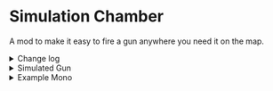 # Simulation Chamber

A mod to make it easy to fire a gun anywhere you need it on the map.

<details>
<summary>Change log</summary>

### v 0.0.2
---
- Fixed issues with multiplayer.

### v0.0.0
---
- Initial Release

</details>

<details>
<summary>Simulated Gun</summary>

### SimulatedAttack()
```cs
bool SimulatedAttack(int playerID, Vector3 spawnPos, Vector3 shootAngle, float charge, float damageM, Transform followTransform = null, bool useTransformForward = false)
```
#### Description
Fires the `SimulatedGun`.

#### Parameters
 - *int* `playerID` the playerID of the player that is attacking.
 - *Vector3* `spawnPos` the spawnPosition of the attack.
 - *Vector3* `shootAngle` the angle of the attack.
 - *float* `charge` the charge of the attack. Only matters if `Gun::useCharge` is true and GunChargePatch is installed.
 - *float* `damageM` the damage multiplier of the attack.
 - *Transform* `followTransform` an optional transform to use for the attacks. Useful if the gun has bursts and you want it to move with an object while firing.
 - *bool* `useTransformForward` requires followTransform to be set. Optional parameter to use the `followTransform`'s forward vector for the firing angle.

#### Example Usage
```CSHARP
xGun.SimulatedAttack(this.player.playerID, new Vector3(obj.transform.position.x * -1f, obj.transform.position.y, 0), new Vector3(player.data.input.aimDirection.x * -1f, player.data.input.aimDirection.y, 0), 1f, 1);
```

### CopyGunStatsExceptActions()
```cs
void CopyGunStatsExceptActions(Gun copyFromGun)
```
#### Description
Copies the stats from a gun onto the simulated gun with the exception of actions.

#### Parameters
 - *Gun* `copyFromGun`

#### Example Usage
```CSHARP
yGun.CopyGunStatsExceptActions(this.gun);
```

### CopyShootProjectileAction()
```cs
void CopyShootProjectileAction(Gun copyFromGun)
```
#### Description
Copies the shootPojectileAction from a gun onto the simulated gun as a distinct stack of its delegates.

#### Parameters
 - *Gun* `copyFromGun`

#### Example Usage
```CSHARP
yGun.CopyShootProjectileAction(this.gun);
```

### CopyAttackAction()
```cs
void CopyAttackAction(Gun copyFromGun)
```
#### Description
Copies the attack action from a gun onto the simulated gun as a distinct stack of its delegates.

#### Parameters
 - *Gun* `copyFromGun`

#### Example Usage
```CSHARP
xGun.CopyAttackAction(this.gun);
```
</details>

<details>
<summary>Example Mono</summary>
A mono included in the library for the purposes of doing this.

```cs
/// <summary>
/// A mono for the purposes of explaining how the mod works.
/// </summary>
public class MirrorSimulation : MonoBehaviour
{
    Player player;
    Gun gun;

    // A list of guns created for this mono saved here.
    // Ideally you'll make a pool of guns for your mod to use.
    public SimulatedGun[] savedGuns = new SimulatedGun[2];

    public void Start()
    {
        // Get Player
        this.player = this.GetComponentInParent<Player>();
        // Get Gun
        this.gun = this.player.data.weaponHandler.gun;
        // Hook up our action.
        this.gun.ShootPojectileAction += this.OnShootProjectileAction;

        // Checks to see if we have a saved gun already, if not, we make one.
        if (savedGuns[0] == null)
        {
            // We spawn a new object since this allows us manipulate the gun object's position without messing with the player's gameobjest.
            savedGuns[0] = new GameObject("X-Gun").AddComponent<SimulatedGun>();
        }

        // Checks to see if we have a second saved gun already, if not, we make one.
        if (savedGuns[1] == null)
        {
            savedGuns[1] = new GameObject("Y-Gun").AddComponent<SimulatedGun>();
        }
    }

    public void OnShootProjectileAction(GameObject obj)
    {
        /*************************************************************************
        **************************************************************************
        *** Here's where we sync our guns so that people see the same effect when
        *** the guns are shot.
        **************************************************************************
        *************************************************************************/

        // We get our first gun that we made earlier
        // We're going to be using this as our gun for mirroring across the y-axis
        SimulatedGun xGun = savedGuns[0];  
            
        // We copy over our gun stats, including actions, so that it's pretty much a copy of our gun.
        // Note, the methods for copying actions actually create separate instances of those actions
        xGun.CopyGunStatsExceptActions(this.gun);
        xGun.CopyAttackAction(this.gun);
        xGun.CopyShootProjectileAction(this.gun);

        // Since we created a separate instance of our shootprojectile action, we can safely remove this action
        // to avoid our simulated gun from triggering it as well.
        //
        // If we had simply done `xGun.ShootPojectileAction = this.gun.ShootPojectileAction;` this would have also
        // removed the action from `this.gun.ShootPojectileAction`.
        xGun.ShootPojectileAction -= this.OnShootProjectileAction;

        // We only want to fire 1 bullet per bullet, since we're mirroring our attacks.
        xGun.numberOfProjectiles = 1;
        xGun.bursts = 0;
        xGun.spread = 0f;
        xGun.evenSpread = 0f;

        // Our second gun is used to mirror about the y-axis
        // We use this gun since we want to have different values on our y than our x.
        SimulatedGun yGun = savedGuns[1];

        // Copy actions like before
        yGun.CopyGunStatsExceptActions(this.gun);
        yGun.CopyAttackAction(this.gun);
        yGun.CopyShootProjectileAction(this.gun);
        yGun.ShootPojectileAction -= this.OnShootProjectileAction;

        // We invert gravity this time though, so it looks like our bullets are mirroring each other
        yGun.numberOfProjectiles = 1;
        yGun.bursts = 0;
        yGun.spread = 0f;
        yGun.evenSpread = 0f;
        yGun.gravity *= -1f;

        /*************************************************************************
        **************************************************************************
        *** We check to see if the player who's shooting is that player, otherwise
        *** we'll end up firing a simulation gun for each player in the game.
        **************************************************************************
        *************************************************************************/
        if (!(player.data.view.IsMine || PhotonNetwork.OfflineMode))
        {
            return;
        }

        // Fires our gun that's mirrored across the y-axis, so we invert our x position and shoot angle.
        xGun.SimulatedAttack(this.player.playerID, new Vector3(obj.transform.position.x * -1f, obj.transform.position.y, 0), new Vector3(player.data.input.aimDirection.x * -1f, player.data.input.aimDirection.y, 0), 1f, 1);
        // Fires our gun that's mirrored across the x axis, inverting our y position and shoot angle.
        yGun.SimulatedAttack(this.player.playerID, new Vector3(obj.transform.position.x, obj.transform.position.y * -1f, 0), new Vector3(player.data.input.aimDirection.x, player.data.input.aimDirection.y * -1f, 0), 1f, 1);
        // Fires our gun that's mirrored across the x-axis, inverting our x and y position and shoot angle.
        yGun.SimulatedAttack(this.player.playerID, new Vector3(obj.transform.position.x * -1f, obj.transform.position.y * -1f, 0), new Vector3(player.data.input.aimDirection.x * -1f, player.data.input.aimDirection.y * -1f, 0), 1f, 1);
    }

    public void OnDestroy()
    {
        // Remove our action when the mono is removed
        gun.ShootPojectileAction -= OnShootProjectileAction;
    }
}
```
</details>
